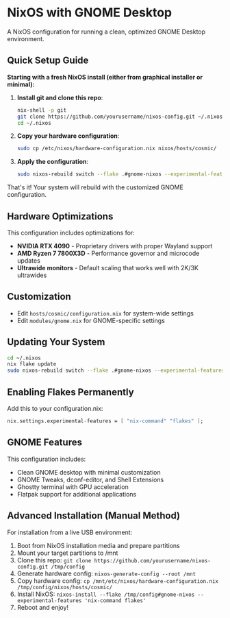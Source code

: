# NixOS with GNOME Desktop

A NixOS configuration for running a clean, optimized GNOME Desktop environment.

## Quick Setup Guide

**Starting with a fresh NixOS install (either from graphical installer or minimal):**

1. **Install git and clone this repo**:
   ```bash
   nix-shell -p git
   git clone https://github.com/yourusername/nixos-config.git ~/.nixos
   cd ~/.nixos
   ```

2. **Copy your hardware configuration**:
   ```bash
   sudo cp /etc/nixos/hardware-configuration.nix nixos/hosts/cosmic/
   ```

3. **Apply the configuration**:
   ```bash
   sudo nixos-rebuild switch --flake .#gnome-nixos --experimental-features 'nix-command flakes'
   ```

That's it! Your system will rebuild with the customized GNOME configuration.

## Hardware Optimizations

This configuration includes optimizations for:

- **NVIDIA RTX 4090** - Proprietary drivers with proper Wayland support
- **AMD Ryzen 7 7800X3D** - Performance governor and microcode updates
- **Ultrawide monitors** - Default scaling that works well with 2K/3K ultrawides

## Customization

- Edit `hosts/cosmic/configuration.nix` for system-wide settings
- Edit `modules/gnome.nix` for GNOME-specific settings

## Updating Your System

```bash
cd ~/.nixos
nix flake update
sudo nixos-rebuild switch --flake .#gnome-nixos --experimental-features 'nix-command flakes'
```

## Enabling Flakes Permanently

Add this to your configuration.nix:
```nix
nix.settings.experimental-features = [ "nix-command" "flakes" ];
```

## GNOME Features

This configuration includes:
- Clean GNOME desktop with minimal customization
- GNOME Tweaks, dconf-editor, and Shell Extensions
- Ghostty terminal with GPU acceleration
- Flatpak support for additional applications

## Advanced Installation (Manual Method)

For installation from a live USB environment:

1. Boot from NixOS installation media and prepare partitions
2. Mount your target partitions to /mnt
3. Clone this repo: `git clone https://github.com/yourusername/nixos-config.git /tmp/config`
4. Generate hardware config: `nixos-generate-config --root /mnt`
5. Copy hardware config: `cp /mnt/etc/nixos/hardware-configuration.nix /tmp/config/nixos/hosts/cosmic/`
6. Install NixOS: `nixos-install --flake /tmp/config#gnome-nixos --experimental-features 'nix-command flakes'`
7. Reboot and enjoy!
